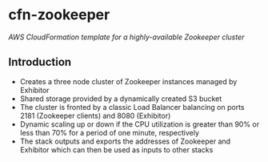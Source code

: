 # cfn-zookeeper
_AWS CloudFormation template for a highly-available Zookeeper cluster_

## Introduction
- Creates a three node cluster of Zookeeper instances managed by Exhibitor
- Shared storage provided by a dynamically created S3 bucket
- The cluster is fronted by a classic Load Balancer balancing on ports 2181 (Zookeeper clients) and 8080 (Exhibitor)
- Dynamic scaling up or down if the CPU utilization is greater than 90% or less than 70% for a period of one minute, respectively
- The stack outputs and exports the addresses of Zookeeper and Exhibitor which can then be used as inputs to other stacks
